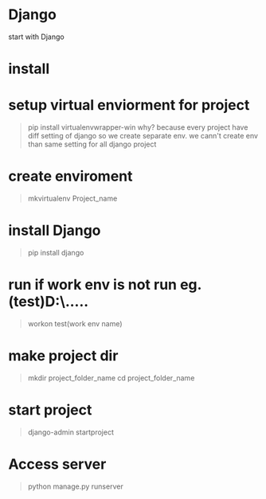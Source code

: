 # Django
start with Django 
# install 
# setup virtual enviorment for project
> pip install virtualenvwrapper-win
> why? because every project have diff setting of django so we create separate env. we 
> cann't create env than same setting for all django project
# create enviroment
> mkvirtualenv Project_name
# install Django
> pip install django
# run if work env is not run eg.(test)D:\\.....
> workon test(work env name)
# make project dir
> mkdir project_folder_name
> cd project_folder_name
# start project
> django-admin startproject
# Access server
> python manage.py runserver

